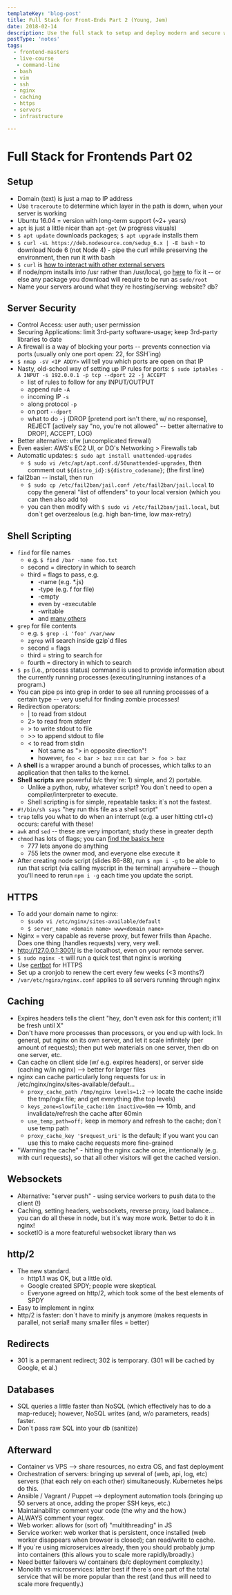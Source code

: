 ```yaml
---
templateKey: 'blog-post'
title: Full Stack for Front-Ends Part 2 (Young, Jem)
date: 2018-02-14
description: Use the full stack to setup and deploy modern and secure web applications with Nginx and Node.js. You'll setup your web server through the command line -- package node.js modules with NPM, setup SSH, firewall and server security, use advanced shell scripting, configure server updates, caching and optimize nginx performance using gzip compression and HTTP2. By using these practices, you’ll deliver richer experiences, using less bandwidth all while being more secure!
postType: 'notes'
tags:
  - frontend-masters
  - live-course
   - command-line
  - bash
  - vim
  - ssh
  - nginx
  - caching
  - https
  - servers
  - infrastructure

---
```


# Full Stack for Frontends Part 02

## Setup
* Domain (text) is just a map to IP address
* Use `traceroute` to determine which layer in the path is down, when your server is working
* Ubuntu 16.04 = version with long-term support (~2+ years)
* `apt` is just a little nicer than `apt-get` (w progress visuals)
* `$ apt update` downloads packages; `$ apt upgrade` installs them
* `$ curl -sL https://deb.nodesource.com/sedup_6.x | -E bash` - to download Node 6 (not Node 4) - pipe the curl while preserving the environment, then run it with bash
* `$ curl` is [how to interact with other external servers](https://explainshell.com/explain?cmd=curl+-sL)
* if node/npm installs into /usr rather than /usr/local, go [here](https://docs.npmjs.com/getting-started/fixing-npm-permissions#option-2-change-npms-default-directory-to-another-directory) to fix it -- or else any package you download will require to be run as `sudo/root`
* Name your servers around what they`re hosting/serving: website? db?

## Server Security
* Control Access: user auth; user permission
* Securing Applications: limit 3rd-party software-usage; keep 3rd-party libraries to date
* A firewall is a way of blocking your ports -- prevents connection via ports (usually only one port open: 22, for SSH`ing)
* `$ nmap -sV <IP ADDY>` will tell you which ports are open on that IP
* Nasty, old-school way of setting up IP rules for ports: `$ sudo iptables -A INPUT -s 192.0.0.1 -p tcp --dport 22 -j ACCEPT`
   * list of rules to follow for any INPUT/OUTPUT
   * append rule `-A`
   * incoming IP `-s`
   * along protocol `-p`
   * on port `--dport`
   * what to do `-j` (DROP [pretend port isn't there, w/ no response], REJECT [actively say "no, you're not allowed" -- better alternative to DROP], ACCEPT, LOG)
* Better alternative: ufw (uncomplicated firewall)
* Even easier: AWS's EC2 UI, or DO's Networking > Firewalls tab
* Automatic updates: `$ sudo apt install unattended-upgrades`
   * `$ sudo vi /etc/apt/apt.conf.d/50unattended-upgrades`, then comment out `${distro_id}:${distro_codename}`; (the first line)
* fail2ban -- install, then run
   * `$ sudo cp /etc/fail2ban/jail.conf /etc/fail2ban/jail.local` to copy the general "list of offenders" to your local version (which you can then also add to)
   * you can then modify with `$ sudo vi /etc/fail2ban/jail.local`, but don`t get overzealous (e.g. high ban-time, low max-retry)


## Shell Scripting
* `find` for file names
   * e.g. `$ find /bar -name foo.txt`
   * second = directory in which to search
   * third = flags to pass, e.g.
      * -name (e.g. *.js)
      * -type (e.g. f for file)
      * -empty
      * even by -executable
      * -writable
      * and [many others](https://www.lifewire.com/uses-of-linux-command-find-2201100#billboard3-sticky_1-0)
* `grep` for file contents
   * e.g. `$ grep -i 'foo' /var/www`
   * `zgrep` will search inside gzip`d files
   * second = flags
   * third = string to search for
   * fourth = directory in which to search
* `$ ps` (i.e., process status) command is used to provide information about the currently running processes (executing/running instances of a program.)
* You can pipe ps into grep in order to see all running processes of a certain type -- very useful for finding zombie processes!
* Redirection operators:
   * | to read from stdout
   * 2> to read from stderr
   * \> to write stdout to file
   * \>> to append stdout to file
   * < to read from stdin
      * Not same as "> in opposite direction"!
      * however, `foo < bar > baz` === `cat bar > foo > baz`
* A **shell** is a wrapper around a bunch of processes, which talks to an application that then talks to the kernel.
* **Shell scripts** are powerful b/c they`re: 1) simple, and 2) portable.
   * Unlike a python, ruby, whatever script? You don`t need to open a compiler/interpreter to execute.
   * Shell scripting is for simple, repeatable tasks: it`s not the fastest.
* `#!/bin/sh says` "hey run this file as a shell script"
* `trap` tells you what to do when an interrupt (e.g. a user hitting ctrl+c) occurs: careful with these!
* `awk` and `sed` -- these are very important; study these in greater depth
* `chmod` has lots of flags; you can [find the basics here](https://isabelcastillo.com/linux-chmod-permissions-cheat-sheet)
   * 777 lets anyone do anything
   * 755 lets the owner mod, and everyone else execute it
* After creating node script (slides 86-88), run `$ npm i -g` to be able to run that script (via calling myscript in the terminal) anywhere -- though you'll need to rerun `npm i -g` each time you update the script.

## HTTPS
* To add your domain name to nginx:
   * `$sudo vi /etc/nginx/sites-available/default`
   * `$ server_name <domain name> www<domain name>`
* Nginx = very capable as reverse proxy, but fewer frills than Apache. Does one thing (handles requests) very, very well.
* http://127.0.0.1:3001/ is the localhost, even on your remote server.
* `$ sudo nginx -t` will run a quick test that nginx is working
* Use [certbot](https://certbot.eff.org) for HTTPS
* Set up a cronjob to renew the cert every few weeks (<3 months?)
* `/var/etc/nginx/nginx.conf` applies to all servers running through nginx

## Caching
* Expires headers tells the client "hey, don't even ask for this content; it'll be fresh until X"
* Don't have more processes than processors, or you end up with lock. In general, put nginx on its own server, and let it scale infinitely (per amount of requests); then put web materials on one server, then db on one server, etc.
* Can cache on client side (w/ e.g. expires headers), or server side (caching w/in nginx) --> better for larger files
* nginx can cache particularly long requests for us: in /etc/nginx/nginx/sites-available/default...
   * `proxy_cache_path /tmp/nginx levels=1:2` --> locate the cache inside the tmp/ngix file; and get everything (the top levels)
   * `keys_zone=slowfile_cache:10m inactive=60m` --> 10mb, and invalidate/refresh the cache after 60min
   * `use_temp_path=off;` keep in memory and refresh to the cache; don`t use temp path
   * `proxy_cache_key '$request_uri'` is the default; if you want you can use this to make cache requests more fine-grained
* "Warming the cache" - hitting the nginx cache once, intentionally (e.g. with curl requests), so that all other visitors will get the cached version.

## Websockets
* Alternative: "server push" - using service workers to push data to the client (!)
* Caching, setting headers, websockets, reverse proxy, load balance... you can do all these in node, but it`s way more work. Better to do it in nginx!
* socketIO is a more featureful websocket library than ws

## http/2
* The new standard.
   * http1.1 was OK, but a little old.
   * Google created SPDY; people were skeptical.
   * Everyone agreed on http/2, which took some of the best elements of SPDY
* Easy to implement in nginx
* http/2 is faster: don`t have to minify js anymore (makes requests in parallel, not serial! many smaller files = better)

## Redirects
* 301 is a permanent redirect; 302 is temporary. (301 will be cached by Google, et al.)

## Databases
* SQL queries a little faster than NoSQL (which effectively has to do a map-reduce); however, NoSQL writes (and, w/o parameters, reads) faster.
* Don`t pass raw SQL into your db (sanitize)

## Afterward
* Container vs VPS --> share resources, no extra OS, and fast deployment
* Orchestration of servers: bringing up several of (web, api, log, etc) servers (that each rely on each other) simultaneously. Kubernetes helps do this.
* Ansible / Vagrant / Puppet --> deployment automation tools (bringing up 50 servers at once, adding the proper SSH keys, etc.)
* Maintainability: comment your code (the why and the how.)
* ALWAYS comment your regex.
* Web worker: allows for (sort of) "multithreading" in JS
* Service worker: web worker that is persistent, once installed (web worker disappears when browser is closed); can read/write to cache.
* If you`re using microservices already, then you should probably jump into containers (this allows you to scale more rapidly/broadly.)
* Need better failovers w/ containers (b/c deployment complexity.)
* Monolith vs microservices: latter best if there`s one part of the total service that will be more popular than the rest (and thus will need to scale more frequently.)